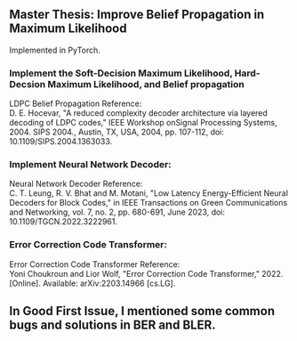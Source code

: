## Master Thesis: Improve Belief Propagation in Maximum Likelihood
Implemented in PyTorch.

### Implement the Soft-Decision Maximum Likelihood, Hard-Decsion Maximum Likelihood, and Belief propagation
LDPC Belief Propagation Reference: <br>
D. E. Hocevar, "A reduced complexity decoder architecture via layered decoding of LDPC codes," IEEE Workshop onSignal Processing Systems, 2004. SIPS 2004., Austin, TX, USA, 2004, pp. 107-112, doi: 10.1109/SIPS.2004.1363033.

### Implement Neural Network Decoder:
Neural Network Decoder Reference: <br>
C. T. Leung, R. V. Bhat and M. Motani, "Low Latency Energy-Efficient Neural Decoders for Block Codes," in IEEE Transactions on Green Communications and Networking, vol. 7, no. 2, pp. 680-691, June 2023, doi: 10.1109/TGCN.2022.3222961.

### Error Correction Code Transformer:
Error Correction Code Transformer Reference: <br>
Yoni Choukroun and Lior Wolf, "Error Correction Code Transformer," 2022. [Online]. Available: arXiv:2203.14966 [cs.LG].

## In Good First Issue, I mentioned some common bugs and solutions in BER and BLER.
